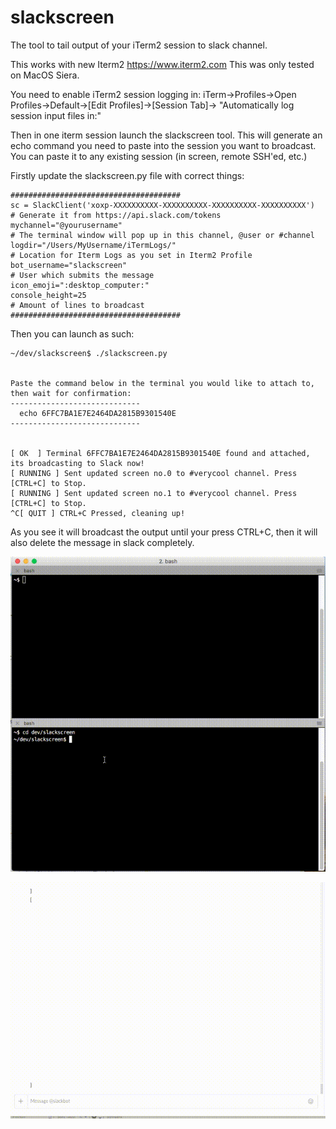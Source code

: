 # slackscreen
The tool to tail output of your iTerm2 session to slack channel.


This works with new Iterm2 https://www.iterm2.com
This was only tested on MacOS Siera.

You need to enable iTerm2 session logging in:
iTerm->Profiles->Open Profiles->Default->[Edit Profiles]->[Session Tab]-> "Automatically log session input files in:"

Then in one iterm session launch the slackscreen tool. This will generate an echo command you need to paste into the session you want to broadcast.
You can paste it to any existing session (in screen, remote SSH'ed, etc.)


Firstly update the slackscreen.py file with correct things:

````
######################################
sc = SlackClient('xoxp-XXXXXXXXXX-XXXXXXXXXX-XXXXXXXXXX-XXXXXXXXXX')    # Generate it from https://api.slack.com/tokens
mychannel="@yourusername"                                               # The terminal window will pop up in this channel, @user or #channel
logdir="/Users/MyUsername/iTermLogs/"                                         # Location for Iterm Logs as you set in Iterm2 Profile
bot_username="slackscreen"                                                      # User which submits the message
icon_emoji=":desktop_computer:"       
console_height=25                                                         # Amount of lines to broadcast
######################################
````

Then you can launch as such:

````
~/dev/slackscreen$ ./slackscreen.py


Paste the command below in the terminal you would like to attach to, then wait for confirmation:
-----------------------------
  echo 6FFC7BA1E7E2464DA2815B9301540E
-----------------------------


[ OK  ] Terminal 6FFC7BA1E7E2464DA2815B9301540E found and attached, its broadcasting to Slack now!
[ RUNNING ] Sent updated screen no.0 to #verycool channel. Press [CTRL+C] to Stop.
[ RUNNING ] Sent updated screen no.1 to #verycool channel. Press [CTRL+C] to Stop.
^C[ QUIT ] CTRL+C Pressed, cleaning up!
````

As you see it will broadcast the output until your press CTRL+C, then it will also delete the message in slack completely.

![Running in Slack gif](https://github.com/balys/slackscreen/raw/master/readmefiles/slackscreen_example2.gif)

![Running in Slack gif](https://github.com/balys/slackscreen/raw/master/readmefiles/slackscreen_example.gif)
